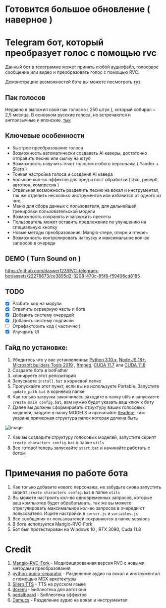 # Готовится большое обновление ( наверное )

# Telegram бот, который преобразует голос с помощью rvc

Данный бот в телеграмме может принять любой аудиофайл, голосовое сообщение или видео и преобразовать голос с помощью RVC. 

Демонстрацию возможностей бота вы можете посмотреть [тут](https://t.me/mister_parodist_rvc_bot)

## Пак голосов
Недавно я выложил свой пак голосов ( 250 штук ), который собирал ~ 2,5 месяца. В основном русские голоса, но встречаются и англоязычные и японские.
[тык](https://huggingface.co/daswer123/RVC-big-ru-voice-pack/tree/main)

## Ключевые особенности
- Быстрое преобразование голоса
- Возможность автоматически создавать AI каверы, достаточно отправить песню или сылку на ютуб
- Возможность озвучить текст голосом любого персонажа ( Yandex + Silero )
- Тонкая настройка голоса и создания AI кавера
- Большое кол-во эффектов для пред и пост обработки ( Эхо, реверб, автотюн, компресия )
- Отдельная возможность разделить песню на вокал и инструментал, так же отделить несколько инструментов или избавится от одного из них.
- Меню для сбора данных с пользователя, для дальнейшей тренировки пользовательской модели
- Возможность сохранять и загружать пресеты
- Пользователь может оставить предложение по улучшению на специальную кнопку
- Новые методы преобразования: Mangio-crepe, rmvpe и rmvpe+
- Возможность контролировать нагрузку и максимальное кол-во запросов в очереди

## DEMO ( Turn Sound on )

https://github.com/daswer123/RVC-telegram-bot/assets/22278673/ce3895d2-3208-470c-85f8-f59496cd8185

## TODO
- [x] Разбить код на модули
- [x] Отделить серверную часть и бота
- [x] Добавить систему очередей
- [x] Добавить систему подписки
- [ ] Отрефакторить код ( частично )
- [x] Улучшить UI

## Гайд по установке:
1) Убедитесь что у вас установленны: [Python 3.10.x](https://www.python.org/downloads/release/python-3109/), [Node JS 18+](https://nodejs.org/dist/v18.16.1/node-v18.16.1-x64.msi), [Microsoft builders Tools 2019](https://visualstudio.microsoft.com/ru/visual-cpp-build-tools/) , [ffmpeg](https://ffmpeg.org/), [CUDA 11.7](https://developer.download.nvidia.com/compute/cuda/11.7.0/local_installers/cuda_11.7.0_516.01_windows.exe) или [CUDA 11.8](https://developer.download.nvidia.com/compute/cuda/11.8.0/local_installers/cuda_11.8.0_522.06_windows.exe)
2) Создаете бота в botFather
3) клонируете этот репозиторий
4) Запускаете `install.bat` в корневой папке
5) Пропускайте этот пункт, если вы не используете Portable. Запустите `update_path.bat` в корневой папке
6) Как только загрузка закончилась заходите в папку utils и запускаете `create main config.bat`, вам нужно будет указать ваш ключ к боту
6) Далее вы должны сформировать структуру ваших голосовых моделей, зайдите в папку MODELS и прочитайте [Readme](https://github.com/daswer123/tg_rvc_bot/tree/main/MODELS#readme), там указана примерная структура папок которая должна быть
   
![image](https://github.com/daswer123/tg_rvc_bot/assets/22278673/713ed830-cf18-4e3f-a4bf-6812b7d3dcdd)

7) Как вы создадите структуру голосовых моделей, запустите скрипт `create characters config.bat` в папке `utils`
8) Все готово! теперь запускайте `start.bat` и начинайте работать с ботом

# Примечания по работе бота
1) Как только добавите нового персонажа,  не забудьте снова запустить скрипт `create characters config.bat` в папке `utils`
2) Вы можете настроить кол-во одновременных запросов, которые ваш компьютер будет обрабатывать, так же вы можете отрегулировать максимальное кол-во запросов в очереди от пользователя. Ищите настройки в `server.js` и `variables.js`
3) Все сообщения от пользователей сохраняются в папке sessions
4) В боте исползуется Mangio-RVC-Fork
5) Бот был протестирован на Windows 10 , RTX 3090, Cuda 11.8

# Credit

1) [Mangio-RVC-Fork](https://github.com/Mangio621/Mangio-RVC-Fork) - Модифицированная версия RVC с новыми методами преобразования
2) [python-audio-separator](https://github.com/karaokenerds/python-audio-separator) - Разделение аудио на вокал и инструментал с помощью MDX архетектуры
3) [Silero TTS](https://github.com/snakers4/silero-models) - TTS на русском языке
4) [doremi](https://github.com/jpmchargue/doremi) - Библеотека для автотюна
5) [pedalboard](https://github.com/spotify/pedalboard) - Библеотека эффектов
6) [Demucs](https://github.com/facebookresearch/demucs) - Разделение аудио на вокал и инструментал

